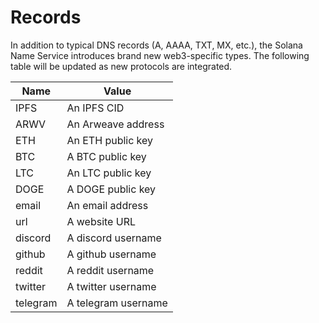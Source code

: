 # Records

In addition to typical DNS records (A, AAAA, TXT, MX, etc.), the Solana Name Service introduces brand new web3-specific types. The following table will be updated as new protocols are integrated.

| Name     | Value               |
| -------- | ------------------- |
| IPFS     | An IPFS CID         |
| ARWV     | An Arweave address  |
| ETH      | An ETH public key   |
| BTC      | A BTC public key    |
| LTC      | An LTC public key   |
| DOGE     | A DOGE public key   |
| email    | An email address    |
| url      | A website URL       |
| discord  | A discord username  |
| github   | A github username   |
| reddit   | A reddit username   |
| twitter  | A twitter username  |
| telegram | A telegram username |
